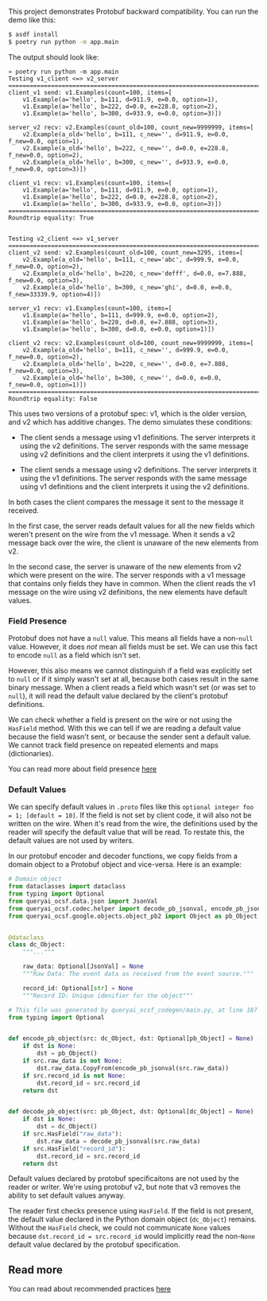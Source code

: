 This project demonstrates Protobuf backward compatibility. You can run the demo like this:

```sh
$ asdf install
$ poetry run python -m app.main
```

The output should look like:

```
» poetry run python -m app.main
Testing v1_client <=> v2_server
====================================================================================================
client_v1 send: v1.Examples(count=100, items=[
    v1.Example(a='hello', b=111, d=911.9, e=0.0, option=1),
    v1.Example(a='hello', b=222, d=0.0, e=228.8, option=2),
    v1.Example(a='hello', b=300, d=933.9, e=0.0, option=3)])

server_v2 recv: v2.Examples(count_old=100, count_new=9999999, items=[
    v2.Example(a_old='hello', b=111, c_new='', d=911.9, e=0.0, f_new=0.0, option=1),
    v2.Example(a_old='hello', b=222, c_new='', d=0.0, e=228.8, f_new=0.0, option=2),
    v2.Example(a_old='hello', b=300, c_new='', d=933.9, e=0.0, f_new=0.0, option=3)])

client_v1 recv: v1.Examples(count=100, items=[
    v1.Example(a='hello', b=111, d=911.9, e=0.0, option=1),
    v1.Example(a='hello', b=222, d=0.0, e=228.8, option=2),
    v1.Example(a='hello', b=300, d=933.9, e=0.0, option=3)])
====================================================================================================
Roundtrip equality: True


Testing v2_client <=> v1_server
====================================================================================================
client_v2 send: v2.Examples(count_old=100, count_new=3295, items=[
    v2.Example(a_old='hello', b=111, c_new='abc', d=999.9, e=0.0, f_new=0.0, option=2),
    v2.Example(a_old='hello', b=220, c_new='defff', d=0.0, e=7.888, f_new=0.0, option=3),
    v2.Example(a_old='hello', b=300, c_new='ghi', d=0.0, e=0.0, f_new=33339.9, option=4)])

server_v1 recv: v1.Examples(count=100, items=[
    v1.Example(a='hello', b=111, d=999.9, e=0.0, option=2),
    v1.Example(a='hello', b=220, d=0.0, e=7.888, option=3),
    v1.Example(a='hello', b=300, d=0.0, e=0.0, option=1)])

client_v2 recv: v2.Examples(count_old=100, count_new=9999999, items=[
    v2.Example(a_old='hello', b=111, c_new='', d=999.9, e=0.0, f_new=0.0, option=2),
    v2.Example(a_old='hello', b=220, c_new='', d=0.0, e=7.888, f_new=0.0, option=3),
    v2.Example(a_old='hello', b=300, c_new='', d=0.0, e=0.0, f_new=0.0, option=1)])
====================================================================================================
Roundtrip equality: False
```

This uses two versions of a protobuf spec: v1, which is the older version, and v2 which has additive
changes. The demo simulates these conditions:

* The client sends a message using v1 definitions. The server interprets it using the v2
    definitions. The server responds with the same message using v2 definitions and the client
    interprets it using the v1 definitions.

* The client sends a message using v2 definitions. The server interprets it using the v1
    definitions. The server responds with the same message using v1 definitions and the client
    interprets it using the v2 definitions.

In both cases the client compares the message it sent to the message it received.

In the first case, the server reads default values for all the new fields which weren't present on
the wire from the v1 message. When it sends a v2 message back over the wire, the client is unaware
of the new elements from v2.

In the second case, the server is unaware of the new elements from v2 which were present on the
wire. The server responds with a v1 message that contains only fields they have in common. When the
client reads the v1 message on the wire using v2 definitions, the new elements have default values.

### Field Presence

Protobuf does not have a `null` value. This means all fields have a non-`null` value. However, it
does *not* mean all fields must be set. We can use this fact to encode `null` as a field which isn't
set.

However, this also means we cannot distinguish if a field was explicitly set to `null` or if it
simply wasn't set at all, because both cases result in the same binary message. When a client reads
a field which wasn't set (or was set to `null`), it will read the default value declared by the
client's protobuf definitions.

We can check whether a field is present on the wire or not using the `HasField` method. With this we
can tell if we are reading a default value because the field wasn't sent, or because the sender sent
a default value. We cannot track field presence on repeated elements and maps (dictionaries).

You can read more about field presence [here](https://protobuf.dev/programming-guides/field_presence/)

### Default Values

We can specify default values in `.proto` files like this `optional integer foo = 1; [default =
10]`. If the field is not set by client code, it will also not be written on the wire. When it's
read from the wire, the definitions used by the reader will specify the default value that will be
read. To restate this, the default values are not used by writers.

In our protobuf encoder and decoder functions, we copy fields from a domain object to a Protobuf
object and vice-versa. Here is an example:

```python
# Domain object
from dataclasses import dataclass
from typing import Optional
from queryai_ocsf.data.json import JsonVal
from queryai_ocsf.codec.helper import decode_pb_jsonval, encode_pb_jsonval
from queryai_ocsf.google.objects.object_pb2 import Object as pb_Object


@dataclass
class dc_Object:
    """..."""

    raw_data: Optional[JsonVal] = None
    """Raw Data: The event data as received from the event source."""

    record_id: Optional[str] = None
    """Record ID: Unique idenifier for the object"""

# This file was generated by queryai_ocsf_codegen/main.py, at line 187
from typing import Optional


def encode_pb_object(src: dc_Object, dst: Optional[pb_Object] = None) -> pb_Object:
    if dst is None:
        dst = pb_Object()
    if src.raw_data is not None:
        dst.raw_data.CopyFrom(encode_pb_jsonval(src.raw_data))
    if src.record_id is not None:
        dst.record_id = src.record_id
    return dst


def decode_pb_object(src: pb_Object, dst: Optional[dc_Object] = None) -> dc_Object:
    if dst is None:
        dst = dc_Object()
    if src.HasField("raw_data"):
        dst.raw_data = decode_pb_jsonval(src.raw_data)
    if src.HasField("record_id"):
        dst.record_id = src.record_id
    return dst
```

Default values declared by protobuf specificaitons are not used by the reader or writer. We're using
protobuf v2, but note that v3 removes the ability to set default values anyway.

The reader first checks presence using `HasField`. If the field is not present, the default
value declared in the Python domain object (`dc_Object`) remains. Without the `HasField` check, we
could not communicate `None` values because `dst.record_id = src.record_id` would implicitly read
the non-`None` default value declared by the protobuf specification.

## Read more

You can read about recommended practices [here](https://protobuf.dev/programming-guides/dos-donts/)
